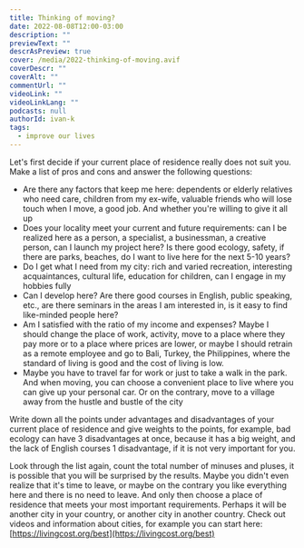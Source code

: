 ```yaml
---
title: Thinking of moving?
date: 2022-08-08T12:00-03:00
description: ""
previewText: ""
descrAsPreview: true
cover: /media/2022-thinking-of-moving.avif
coverDescr: ""
coverAlt: ""
commentUrl: ""
videoLink: ""
videoLinkLang: ""
podcasts: null
authorId: ivan-k
tags:
  - improve our lives
---
```

Let's first decide if your current place of residence really does not suit you. Make a list of pros and cons and answer the following questions:

- Are there any factors that keep me here: dependents or elderly relatives who need care, children from my ex-wife, valuable friends who will lose touch when I move, a good job. And whether you're willing to give it all up
- Does your locality meet your current and future requirements: can I be realized here as a person, a specialist, a businessman, a creative person, can I launch my project here? Is there good ecology, safety, if there are parks, beaches, do I want to live here for the next 5-10 years?
- Do I get what I need from my city: rich and varied recreation, interesting acquaintances, cultural life, education for children, can I engage in my hobbies fully
- Can I develop here? Are there good courses in English, public speaking, etc., are there seminars in the areas I am interested in, is it easy to find like-minded people here?
- Am I satisfied with the ratio of my income and expenses? Maybe I should change the place of work, activity, move to a place where they pay more or to a place where prices are lower, or maybe I should retrain as a remote employee and go to Bali, Turkey, the Philippines, where the standard of living is good and the cost of living is low.
- Maybe you have to travel far for work or just to take a walk in the park. And when moving, you can choose a convenient place to live where you can give up your personal car. Or on the contrary, move to a village away from the hustle and bustle of the city

Write down all the points under advantages and disadvantages of your current place of residence and give weights to the points, for example, bad ecology can have 3 disadvantages at once, because it has a big weight, and the lack of English courses 1 disadvantage, if it is not very important for you.

Look through the list again, count the total number of minuses and pluses, it is possible that you will be surprised by the results. Maybe you didn't even realize that it's time to leave, or maybe on the contrary you like everything here and there is no need to leave. And only then choose a place of residence that meets your most important requirements. Perhaps it will be another city in your country, or another city in another country. Check out videos and information about cities, for example you can start here: [https://livingcost.org/best](https://livingcost.org/best)
